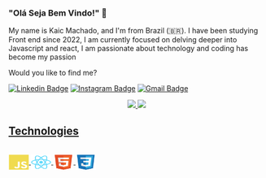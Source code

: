 ### "Olá Seja Bem Vindo!" 👋
My name is Kaic Machado, and I'm from Brazil (🇧🇷). I have been studying Front end since 2022, I am currently focused on delving deeper into Javascript and react, I am passionate about technology and coding has become my passion

Would you like to find me?

[![Linkedin Badge](https://img.shields.io/badge/-LinkedIn-blue?style=for-the-badge&logo=Linkedin&logoColor=white&link=https://www.linkedin.com/in/kaicmachado/)](https://www.linkedin.com/in/kaicmachado/)
[![Instagram Badge](https://img.shields.io/badge/-Instagram-%23E4405F?style=for-the-badge&logo=instagram&logoColor=white"&link=https://instagram.com/kaicmachado)](https://instagram.com/kaicmachado)
[![Gmail Badge](https://img.shields.io/badge/-Gmail-%23333?style=for-the-badge&logo=gmail&logoColor=white&link=mailto:kaicmachado2@gmail.com)](mailto:kaicmachado2@gmail.com)


 <div align= "center">
  <a href="https://github.com/KaicMachado">
  <img height="170em" src='https://github-readme-stats.vercel.app/api?username=KaicMachado&theme=dark&show_icons=true&hide=stars,commits)'/>
  <img height="170em" src="https://github-readme-stats.vercel.app/api/top-langs/?username=KaicMachado&layout=compact&langs_count=7&theme=dark"/>
</div>

## Technologies 
  <div style="display: inline_block"><br>
  <img align="center" alt="Js" height="30" width="40" src="https://raw.githubusercontent.com/devicons/devicon/master/icons/javascript/javascript-plain.svg">
  <img align="center" alt="React" height="30" width="40" src="https://raw.githubusercontent.com/devicons/devicon/master/icons/react/react-original.svg">
  <img align="center" alt="HTML" height="30" width="40" src="https://raw.githubusercontent.com/devicons/devicon/master/icons/html5/html5-original.svg">
  <img align="center" alt="CSS" height="30" width="40" src="https://raw.githubusercontent.com/devicons/devicon/master/icons/css3/css3-original.svg">
  </div>
  

 


